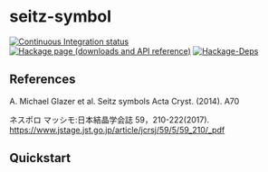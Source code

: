 # seitz-symbol

[![Continuous Integration status][status-png]][status]
[![Hackage page (downloads and API reference)][hackage-png]][hackage]
[![Hackage-Deps][hackage-deps-png]][hackage-deps]

## References

A. Michael Glazer et al. Seitz symbols Acta Cryst. (2014). A70

ネスポロ マッシモ:日本結晶学会誌 59，210-222(2017).
https://www.jstage.jst.go.jp/article/jcrsj/59/5/59_210/_pdf

## Quickstart

 [hackage]: http://hackage.haskell.org/package/seitz-symbol
 [hackage-png]: http://img.shields.io/hackage/v/seitz-symbol.svg
 [hackage-deps]: http://packdeps.haskellers.com/reverse/seitz-symbol
 [hackage-deps-png]: https://img.shields.io/hackage-deps/v/seitz-symbol.svg

 [status]: http://travis-ci.org/narumij/seitz-symbol?branch=master
 [status-png]: https://api.travis-ci.org/narumij/seitz-symbol.svg?branch=master

